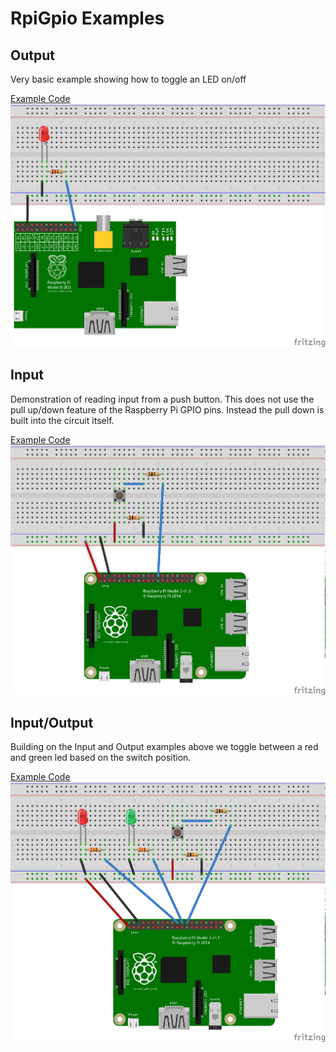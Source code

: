 # RpiGpio Examples

## Output
Very basic example showing how to toggle an LED on/off

[Example Code](./output.go)
![Output Breadboard](./output_bb.png)

## Input
Demonstration of reading input from a push button.  This does not use the pull up/down feature of the Raspberry Pi GPIO pins.  Instead the pull down is built into the circuit itself.

[Example Code](./input.go)
![Input Breadboard](./input_bb.png)

## Input/Output
Building on the Input and Output examples above we toggle between a red and green led based on the switch position.

[Example Code](./input_output.go)
![I/O Breadboard](./input_output_bb.png)
